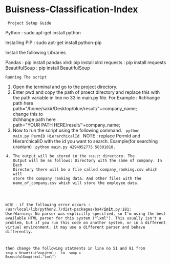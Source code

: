# Buisness-Classification-Index
<code> Project Setup Guide </code>

Python : sudo apt-get install python

Installing PIP : sudo apt-get install python-pip

Install the following Libraries

Pandas : pip install pandas
xlrd: pip install xlrd
requests : pip install requests
BeautifulSoup : pip install BeautifulSoup

<code>Running The script</code>

1. Open the terminal and go to the project directory.
2. Enter pwd and copy the path of proect directory and replace this with the path variable in line no 33 in main.py file.
   For Example : #chhange path here <br>
   path="/home/sakir/Desktop/blue/result/"+company_name; <br>
   change this to <br>
   #chhange path here <br>
   path="YOUR PATH HERE/result/"+company_name; <br>
3. Now to run the script using the following command.
   <code>
    python main.py PermID HierarchicalId
   </code>
   NOTE : replace PermId and HierarchicalID with the id you want to search.
   Example(for searching uranium) <code> python main.py 4294952775 50301010.
4. The output will be stored in the <code>result</code> directory. The Output will be as follows:
   Directory with the same of company.
   In Each Directory there will be a file called company_ranking.csv which will store the company ranking data.
   And other files with the name_of_company.csv which will store the employee data.

<code>NOTE :</code>
if the following error occurs :
  /usr/local/lib/python2.7/dist-packages/bs4/__init__.py:181: UserWarning: No parser was explicitly specified, so I'm using the best available HTML parser for this system ("lxml"). This usually isn't a problem, but if you run this code on another system, or in a different virtual environment, it may use a different parser and behave differently.


then change the following statments in line no 51 and 81 from
<code> soup = BeautifulSoup(html) </code> to <code> soup = BeautifulSoup(html,"lxml") </code>

